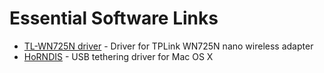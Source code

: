 # Essential Software Links

- [TL-WN725N driver](https://www.tp-link.com/us/download/TL-WN725N.html#Driver) - Driver for TPLink WN725N nano wireless adapter
- [HoRNDIS](https://joshuawise.com/horndis#available_versions) - USB tethering driver for Mac OS X



